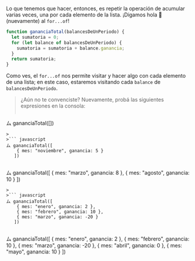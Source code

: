  Lo que tenemos que hacer, entonces, es repetir la operación de acumular varias veces, una por cada elemento de la lista. ¡Digamos hola :wave: (nuevamente) al `for...of`!

```javascript
function gananciaTotal(balancesDeUnPeriodo) {
  let sumatoria = 0;
  for (let balance of balancesDeUnPeriodo) {
    sumatoria = sumatoria + balance.ganancia;
  }
  return sumatoria;
}
```

Como ves, el `for...of` nos permite visitar y hacer algo con cada elemento de una lista; en este caso, estaremos visitando cada `balance` de `balancesDeUnPeriodo`.  

> ¿Aún no te convenciste? Nuevamente, probá las siguientes expresiones en la consola:
>
>``` javascript
ム gananciaTotal([])
```
>
>``` javascript
ム gananciaTotal([
    { mes: "noviembre", ganancia: 5 }
   ])
``` 
>
>``` javascript
ム gananciaTotal([
    { mes: "marzo", ganancia: 8 }, 
    { mes: "agosto", ganancia: 10 }
   ])
```   
>
>``` javascript
ム gananciaTotal([
    { mes: "enero", ganancia: 2 }, 
    { mes: "febrero", ganancia: 10 }, 
    { mes: "marzo", ganancia: -20 }
   ])
```
>
>``` javascript
ム gananciaTotal([
    { mes: "enero", ganancia: 2 }, 
    { mes: "febrero", ganancia: 10 }, 
    { mes: "marzo", ganancia: -20 }, 
    { mes: "abril", ganancia: 0 }, 
    { mes: "mayo", ganancia: 10 }
   ])
```


